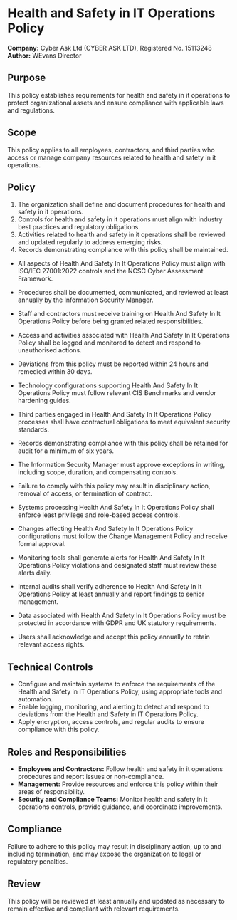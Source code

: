 # Health and Safety in IT Operations Policy

**Company:** Cyber Ask Ltd (CYBER ASK LTD), Registered No. 15113248  
**Author:** WEvans Director

## Purpose

This policy establishes requirements for health and safety in it operations to protect organizational assets and ensure compliance with applicable laws and regulations.

## Scope

This policy applies to all employees, contractors, and third parties who access or manage company resources related to health and safety in it operations.

## Policy
1. The organization shall define and document procedures for health and safety in it operations.
2. Controls for health and safety in it operations must align with industry best practices and regulatory obligations.
3. Activities related to health and safety in it operations shall be reviewed and updated regularly to address emerging risks.
4. Records demonstrating compliance with this policy shall be maintained.

- All aspects of Health And Safety In It Operations Policy must align with ISO/IEC 27001:2022 controls and the NCSC Cyber Assessment Framework.
- Procedures shall be documented, communicated, and reviewed at least annually by the Information Security Manager.
- Staff and contractors must receive training on Health And Safety In It Operations Policy before being granted related responsibilities.
- Access and activities associated with Health And Safety In It Operations Policy shall be logged and monitored to detect and respond to unauthorised actions.
- Deviations from this policy must be reported within 24 hours and remedied within 30 days.
- Technology configurations supporting Health And Safety In It Operations Policy must follow relevant CIS Benchmarks and vendor hardening guides.
- Third parties engaged in Health And Safety In It Operations Policy processes shall have contractual obligations to meet equivalent security standards.
- Records demonstrating compliance with this policy shall be retained for audit for a minimum of six years.
- The Information Security Manager must approve exceptions in writing, including scope, duration, and compensating controls.
- Failure to comply with this policy may result in disciplinary action, removal of access, or termination of contract.

- Systems processing Health And Safety In It Operations Policy shall enforce least privilege and role-based access controls.
- Changes affecting Health And Safety In It Operations Policy configurations must follow the Change Management Policy and receive formal approval.
- Monitoring tools shall generate alerts for Health And Safety In It Operations Policy violations and designated staff must review these alerts daily.
- Internal audits shall verify adherence to Health And Safety In It Operations Policy at least annually and report findings to senior management.
- Data associated with Health And Safety In It Operations Policy must be protected in accordance with GDPR and UK statutory requirements.
- Users shall acknowledge and accept this policy annually to retain relevant access rights.

## Technical Controls

- Configure and maintain systems to enforce the requirements of the Health and Safety in IT Operations Policy, using appropriate tools and automation.
- Enable logging, monitoring, and alerting to detect and respond to deviations from the Health and Safety in IT Operations Policy.
- Apply encryption, access controls, and regular audits to ensure compliance with this policy.

## Roles and Responsibilities

- **Employees and Contractors:** Follow health and safety in it operations procedures and report issues or non-compliance.
- **Management:** Provide resources and enforce this policy within their areas of responsibility.
- **Security and Compliance Teams:** Monitor health and safety in it operations controls, provide guidance, and coordinate improvements.

## Compliance

Failure to adhere to this policy may result in disciplinary action, up to and including termination, and may expose the organization to legal or regulatory penalties.

## Review

This policy will be reviewed at least annually and updated as necessary to remain effective and compliant with relevant requirements.
